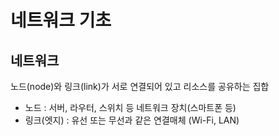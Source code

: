 # 네트워크 기초

## 네트워크

노드(node)와 링크(link)가 서로 연결되어 있고 리소스를 공유하는 집합

- 노드 : 서버, 라우터, 스위치 등 네트워크 장치(스마트폰 등) 
- 링크(엣지) : 유선 또는 무선과 같은 연결매체 (Wi-Fi, LAN)
